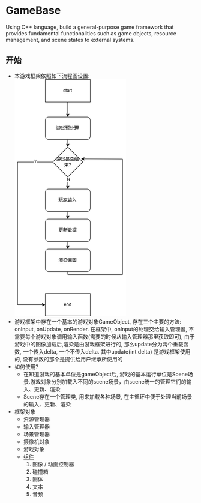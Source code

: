 # GameBase
Using C++ language, build a general-purpose game framework that provides fundamental functionalities such as game objects, resource management, and scene states to external systems.

## 开始
- 本游戏框架依照如下流程图设置:
![](./doc/images/游戏main.png)
- 游戏框架中存在一个基本的游戏对象GameObject, 存在三个主要的方法: onInput, onUpdate, onRender. 在框架中, onInput的处理交给输入管理器, 不需要每个游戏对象调用输入函数(需要的时候从输入管理器那里获取即可), 由于游戏中的图像加载后,渲染是由游戏框架进行的, 那么update分为两个重载函数, 一个传入delta, 一个不传入delta. 其中update(int delta) 是游戏框架使用的, 没有参数的那个是提供给用户继承所使用的
- 如何使用?
  - 在知道游戏的基本单位是gameObject后, 游戏的基本运行单位是Scene场景.游戏对象分别加载入不同的scene场景，由scene统一的管理它们的输入、更新、渲染  
  - Scene存在一个管理类, 用来加载各种场景, 在主循环中便于处理当前场景的输入、更新、渲染  
- 框架对象
  - 资源管理器
  - 输入管理器
  - 场景管理器
  - 摄像机对象
  - 游戏对象
  - <a href="./doc/component/component.md">组件</a> 
    1. 图像 / 动画控制器  
    2. 碰撞箱
    3. 刚体
    4. 文本
    5. 音频